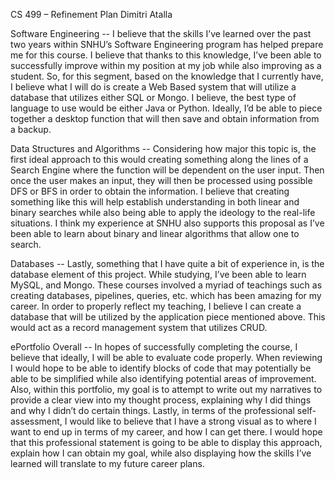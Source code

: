 CS 499 – Refinement Plan
Dimitri Atalla

Software Engineering --
	I believe that the skills I’ve learned over the past two years within SNHU’s Software Engineering program has helped prepare me for this course. 
  I believe that thanks to this knowledge, I’ve been able to successfully improve within my position at my job while also improving as a student. 
  So, for this segment, based on the knowledge that I currently have, I believe what I will do is create a Web Based system that will utilize a database 
  that utilizes either SQL or Mongo. I believe, the best type of language to use would be either Java or Python. Ideally, I’d be able to piece together 
  a desktop function that will then save and obtain information from a backup. 
 

Data Structures and Algorithms --
	Considering how major this topic is, the first ideal approach to this would creating something along the lines of a Search Engine where the function 
  will be dependent on the user input. Then once the user makes an input, they will then be processed using possible DFS or BFS in order to obtain the 
  information. I believe that creating something like this will help establish understanding in both linear and binary searches while also being able to 
  apply the ideology to the real-life situations. I think my experience at SNHU also supports this proposal as I’ve been able to learn about binary and 
  linear algorithms that allow one to search. 
 

Databases --
Lastly, something that I have quite a bit of experience in, is the database element of this project. While studying, I’ve been able to learn MySQL, 
and Mongo. These courses involved a myriad of teachings such as creating databases, pipelines, queries, etc. which has been amazing for my career. 
In order to properly reflect my teaching, I believe I can create a database that will be utilized by the application piece mentioned above. This would 
act as a record management system that utilizes CRUD. 
 

ePortfolio Overall --
In hopes of successfully completing the course, I believe that ideally, I will be able to evaluate code properly. When reviewing I would hope 
to be able to identify blocks of code that may potentially be able to be simplified while also identifying potential areas of improvement. Also, 
within this portfolio, my goal is to attempt to write out my narratives to provide a clear view into my thought process, explaining why I did things 
and why I didn’t do certain things. Lastly, in terms of the professional self-assessment, I would like to believe that I have a strong visual as to 
where I want to end up in terms of my career, and how I can get there. I would hope that this professional statement is going to be able to display 
this approach, explain how I can obtain my goal, while also displaying how the skills I’ve learned will translate to my future career plans. 
